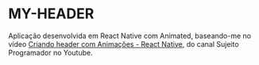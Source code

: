 # MY-HEADER

Aplicação desenvolvida em React Native com Animated, baseando-me no vídeo [Criando header com Animações - React Native](https://www.youtube.com/watch?v=iiqea8lTM6A), do canal Sujeito Programador no Youtube. <br />
